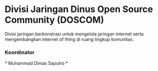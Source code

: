 # Divisi Jaringan Dinus Open Source Community (DOSCOM)
Divisi jaringan berkonstrasi untuk mengelola jaringan internet serta mengembangkan internet of thing di ruang lingkup komunitas.
<h3>Koordinator</h3>
* Muhammad Dimas Saputro
*

